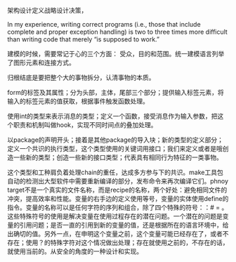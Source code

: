 架构设计定义战略设计决策，

In my experience, writing correct programs (i.e., those that include complete and proper exception handling) is two to three times more difficult than writing code that merely “is supposed to work.”

建模的时候，需要常记于心的三个方面： 受众，目的和范围。统一建模语言列举了图形元素和连接方式。

归根结底是要把整个大的事物拆分，认清事物的本质。

form的标签及其属性；分为头部，主体，尾部三个部分；提供输入标签元素，将输入的标签元素的值获取，根据事件触发函数处理。

使用int的类型来表示消息的类型；定义一个函数，接受消息作为输入参数，把这个职责和机制叫做hook，实现不同时间点的叠加处理。

以package的声明开头；接着是其他package的导入块；新的类型的定义部分；定义一个共识的执行类型，这个类型使用的关键词用接口；我们来定义或者是哦创造一些新的类型；创造一些新的接口类型；代表具有相同行为特征的一类事物。

这个类型和工种肩负着处理chain的重任，达成多方参与下的共识。make工具包自动的检测出大型软件中需要重新编译的部分，发布命令来再次编译它们。phnoy target不是一个真实的文件名称，而是recipe的名称，两个好处：避免相同文件的冲突，提高效率和性能。变量的右手边的定义使用等号，变量的实体使用define的指令。变量的名称可以是任何字符的序列和组合，除了四个特殊的符号：：# = 。这些特殊符号的使用是解决变量在使用过程存在的潜在问题。一个潜在的问题是变量的引用问题；是否一直的引用到新的变量的值，还是根据所在的语言环境中，给出确切的值。另外一点，在申明这个变量之前，这个变量可能已经存在了，或者不存在；使用？的特殊字符对这个情况做出处理；存在就使用之前的，不存在的话，就使用当前的。从安全的角度的一种设计和实现。

